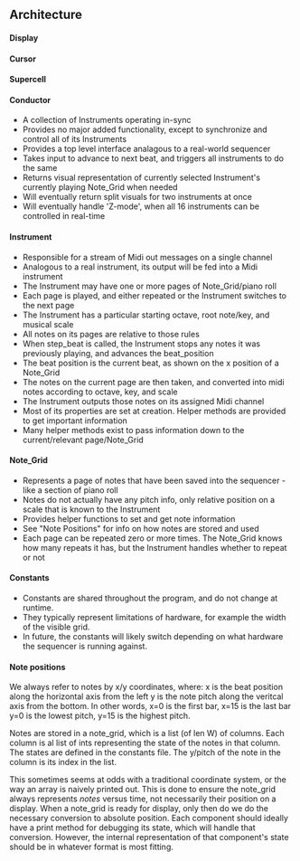 ## Architecture

#### Display

#### Cursor

#### Supercell

#### Conductor
  - A collection of Instruments operating in-sync
  - Provides no major added functionality, except to synchronize and control all of its Instruments
  - Provides a top level interface analagous to a real-world sequencer
  - Takes input to advance to next beat, and triggers all instruments to do the same
  - Returns visual representation of currently selected Instrument's currently playing Note_Grid when needed
  - Will eventually return split visuals for two instruments at once
  - Will eventually handle 'Z-mode', when all 16 instruments can be controlled in real-time

#### Instrument
  - Responsible for a stream of Midi out messages on a single channel
  - Analogous to a real instrument, its output will be fed into a Midi instrument
  - The Instrument may have one or more pages of Note_Grid/piano roll
  - Each page is played, and either repeated or the Instrument switches to the next page
  - The Instrument has a particular starting octave, root note/key, and musical scale
  - All notes on its pages are relative to those rules
  - When step_beat is called, the Instrument stops any notes it was previously playing, and advances the beat_position
  - The beat position is the current beat, as shown on the x position of a Note_Grid
  - The notes on the current page are then taken, and converted into midi notes according to octave, key, and scale
  - The Instrument outputs those notes on its assigned Midi channel
  - Most of its properties are set at creation. Helper methods are provided to get important information
  - Many helper methods exist to pass information down to the current/relevant page/Note_Grid

#### Note_Grid
  - Represents a page of notes that have been saved into the sequencer - like a section of piano roll
  - Notes do not actually have any pitch info, only relative position on a scale that is known to the Instrument
  - Provides helper functions to set and get note information
  - See "Note Positions" for info on how notes are stored and used
  - Each page can be repeated zero or more times. The Note_Grid knows how many repeats it has, but the Instrument handles whether to repeat or not

#### Constants
  - Constants are shared throughout the program, and do not change at runtime.
  - They typically represent limitations of hardware, for example the width of the visible grid.
  - In future, the constants will likely switch depending on what hardware the sequencer is running against.

#### Note positions

We always refer to notes by x/y coordinates, where:
  x is the beat position along the horizontal axis from the left
  y is the note pitch along the veritcal axis from the bottom.
In other words,
  x=0 is the first bar, x=15 is the last bar
  y=0 is the lowest pitch, y=15 is the highest pitch.

Notes are stored in a note_grid, which is a list (of len W) of columns.
Each column is al list of ints representing the state of the notes in that column.
The states are defined in the constants file.
The y/pitch of the note in the column is its index in the list.

This sometimes seems at odds with a traditional coordinate system, or the way an array is naively printed out.
This is done to ensure the note_grid always represents _notes_ versus time, not necessarily their position on a display.
When a note_grid is ready for display, only then do we do the necessary conversion to absolute position.
Each component should ideally have a print method for debugging its state, which will handle that conversion.
However, the internal representation of that component's state should be in whatever format is most fitting.
